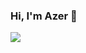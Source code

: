 ### Hi, I'm Azer 👋

<img src="https://github-readme-stats.vercel.app/api?username=azer74&&show_icons=true&title_color=4d4d4d&icon_color=2a2f7d&text_color=2a2f7d&bg_color=fff0"/>
